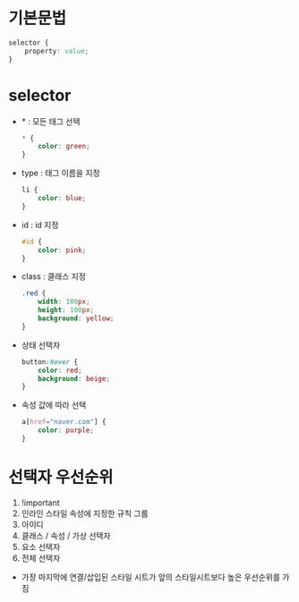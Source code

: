 # 기본문법
```css
selector {
    property: value;
}
```

# selector
- \* : 모든 태그 선택
    ```css
    * {
        color: green;
    }
    ```
- type : 태그 이름을 지정
    ```css
    li {
        color: blue;
    }
    ```
- id : id 지정
    ```css
    #id {
        color: pink;
    }
    ```
- class : 클래스 지정
    ```css
    .red {
        width: 100px;
        height: 100px;
        background: yellow;
    }
    ```
- 상태 선택자
    ```css
    button:hover {
        color: red;
        background: beige;
    }
    ```
- 속성 값에 따라 선택
    ```css
    a[href="naver.com"] {
        color: purple;
    }
    ```

# 선택자 우선순위
1. !important
2. 인라인 스타일 속성에 지정한 규칙 그룹
3. 아이디
4. 클래스 / 속성 / 가상 선택자
5. 요소 선택자
6. 전체 선택자

- 가장 마지막에 연결/삽입된 스타일 시트가 앞의 스타일시트보다 높은 우선순위를 가짐